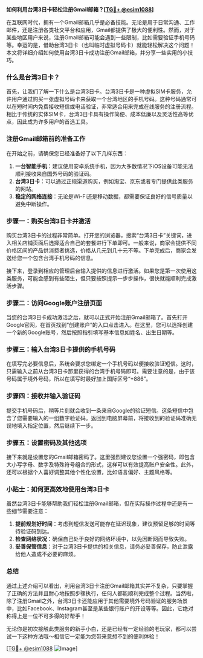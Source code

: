 **如何利用台湾3日卡轻松注册Gmail邮箱？[[TG💪+ @esim1088](https://t.me/s/esim1088)]**

在互联网时代，拥有一个Gmail邮箱几乎是必备技能。无论是用于日常沟通、工作邮件，还是注册各类社交平台和应用，Gmail都提供了极大的便利性。然而，对于某些地区用户来说，注册Gmail邮箱可能会遇到一些限制，比如需要验证手机号码等。幸运的是，借助台湾3日卡（也叫临时虚拟号码卡）就能轻松解决这个问题！本文将详细介绍如何使用台湾3日卡成功注册Gmail邮箱，并分享一些实用的小技巧。

### 什么是台湾3日卡？

首先，让我们了解一下什么是台湾3日卡。台湾3日卡是一种虚拟SIM卡服务，允许用户通过购买一张虚拟号码卡来获取一个台湾地区的手机号码。这种号码通常可以在短时间内免费接收短信或电话验证，非常适合用来完成在线服务的注册流程。相比于传统的实体SIM卡，台湾3日卡具有操作简便、成本低廉以及灵活性高等优点，因此成为许多用户的首选工具。

### 注册Gmail邮箱前的准备工作

在开始之前，请确保您已经准备好了以下几样东西：
1. **一台智能手机**：建议使用安卓系统手机，因为大多数情况下iOS设备可能无法顺利接收来自国外号码的验证码。
2. **台湾3日卡**：可以通过正规渠道购买，例如淘宝、京东或者专门提供此类服务的网站。
3. **稳定的网络连接**：无论是Wi-Fi还是移动数据，都需要保证良好的信号质量以避免中断操作。

### 步骤一：购买台湾3日卡并激活

购买台湾3日卡的过程非常简单。打开您的浏览器，搜索“台湾3日卡”关键词，进入相关店铺页面后选择适合自己的套餐进行下单即可。一般来说，商家会提供不同价格区间的产品供消费者挑选，价格从几元到几十元不等。下单完成后，商家会发送给您一个包含台湾手机号码的信息。

接下来，登录到相应的管理后台输入提供的信息进行激活。如果您是第一次使用这类服务，可能会感到有些陌生，但只要按照提示一步步操作，很快就能顺利完成激活步骤。

### 步骤二：访问Google账户注册页面

当您的台湾3日卡成功激活之后，就可以正式开始注册Gmail邮箱了。首先打开Google官网，在首页找到“创建账户”的入口点击进入。在这里，您可以选择创建一个新的Google账号，然后按照指引填写基本信息如姓名、出生日期等。

### 步骤三：输入台湾3日卡提供的手机号码

在填写完必要信息后，系统会要求您绑定一个手机号码以便接收验证短信。这时，只需输入之前从台湾3日卡那里获得的台湾手机号码即可。需要注意的是，由于该号码属于境外号码，所以在填写时最好加上国际区号“+886”。

### 步骤四：接收并输入验证码

提交手机号码后，稍等片刻就会收到一条来自Google的验证短信。这条短信中包含了您需要输入的一组数字验证码。返回到电脑屏幕前，将接收到的验证码准确无误地填入指定位置，然后继续下一步。

### 步骤五：设置密码及其他选项

接下来就是设置您的Gmail邮箱密码了。这里强烈建议您设置一个强密码，即包含大小写字母、数字及特殊符号组合的形式，这样可以有效提高账户安全性。此外，还可以根据个人喜好调整其他个性化设置，比如语言偏好、主题风格等。

### 小贴士：如何更高效地使用台湾3日卡

虽然台湾3日卡能够帮助我们轻松注册Gmail邮箱，但在实际操作过程中还是有一些细节需要注意：

1. **提前规划好时间**：考虑到短信发送可能存在延迟现象，建议预留足够的时间等待验证码到达。
2. **检查网络状况**：确保自己处于良好的网络环境中，以免因断网而导致失败。
3. **妥善保管信息**：对于台湾3日卡提供的相关信息，请务必妥善保存，防止泄露给他人造成不必要的麻烦。

### 总结

通过上述介绍可以看出，利用台湾3日卡注册Gmail邮箱其实并不复杂，只要掌握了正确的方法并且耐心地按照步骤执行，任何人都能顺利完成整个过程。当然啦，除了注册Gmail之外，台湾3日卡还能应用于其他需要境外号码验证的服务场景中，比如Facebook、Instagram甚至是某些银行账户的开设等等。因此，它绝对称得上是一位不可多得的好帮手！

无论你是初次接触此类服务的新手小白，还是已经有一定经验的老玩家，都可以尝试一下这种方法哦～相信它一定能为您带来意想不到的便利体验！

[[TG💪+ @esim1088](https://t.me/s/esim1088) ![Image](https://i.postimg.cc/4NQfJmqS/Snipaste-2025-05-13-00-14-12.png)]